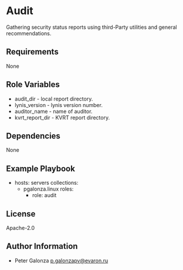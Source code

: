 Audit
=========

Gathering security status reports using third-Party utilities and general recommendations.

Requirements
------------

None

Role Variables
--------------
* audit_dir - local report directory.
* lynis_version - lynis version number.
* auditor_name - name of auditor.
* kvrt_report_dir - KVRT report directory.

Dependencies
------------

None

Example Playbook
----------------

- hosts: servers
  collections:
    - pgalonza.linux
  roles:
      - role: audit

License
-------

Apache-2.0

Author Information
------------------

* Peter Galonza <p.galonzapv@evaron.ru>
